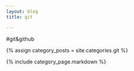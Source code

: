 ```yaml
---
layout: blog
title: git

---
```


#git&github

{% assign category_posts = site.categories.git %}

{% include category_page.markdown %}

